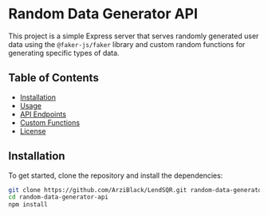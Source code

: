 # Random Data Generator API

This project is a simple Express server that serves randomly generated user data using the `@faker-js/faker` library and custom random functions for generating specific types of data.

## Table of Contents

- [Installation](#installation)
- [Usage](#usage)
- [API Endpoints](#api-endpoints)
- [Custom Functions](#custom-functions)
- [License](#license)

## Installation

To get started, clone the repository and install the dependencies:

```bash
git clone https://github.com/ArziBlack/LendSQR.git random-data-generator-api
cd random-data-generator-api
npm install
